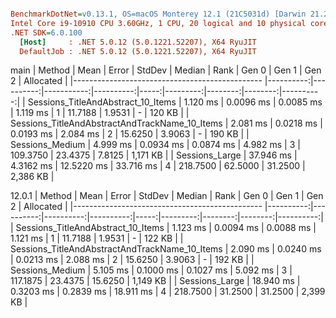 ``` ini

BenchmarkDotNet=v0.13.1, OS=macOS Monterey 12.1 (21C5031d) [Darwin 21.2.0]
Intel Core i9-10910 CPU 3.60GHz, 1 CPU, 20 logical and 10 physical cores
.NET SDK=6.0.100
  [Host]     : .NET 5.0.12 (5.0.1221.52207), X64 RyuJIT
  DefaultJob : .NET 5.0.12 (5.0.1221.52207), X64 RyuJIT


```
main
|                                         Method |      Mean |     Error |     StdDev |    Median | Rank |    Gen 0 |   Gen 1 |   Gen 2 | Allocated |
|----------------------------------------------- |----------:|----------:|-----------:|----------:|-----:|---------:|--------:|--------:|----------:|
|             Sessions_TitleAndAbstract_10_Items |  1.120 ms | 0.0096 ms |  0.0085 ms |  1.119 ms |    1 |  11.7188 |  1.9531 |       - |    120 KB |
| Sessions_TitleAndAbstractAndTrackName_10_Items |  2.081 ms | 0.0218 ms |  0.0193 ms |  2.084 ms |    2 |  15.6250 |  3.9063 |       - |    190 KB |
|                                Sessions_Medium |  4.999 ms | 0.0934 ms |  0.0874 ms |  4.982 ms |    3 | 109.3750 | 23.4375 |  7.8125 |  1,171 KB |
|                                 Sessions_Large | 37.946 ms | 4.3162 ms | 12.5220 ms | 33.716 ms |    4 | 218.7500 | 62.5000 | 31.2500 |  2,386 KB |

12.0.1
|                                         Method |      Mean |     Error |    StdDev |    Median | Rank |    Gen 0 |   Gen 1 |   Gen 2 | Allocated |
|----------------------------------------------- |----------:|----------:|----------:|----------:|-----:|---------:|--------:|--------:|----------:|
|             Sessions_TitleAndAbstract_10_Items |  1.123 ms | 0.0094 ms | 0.0088 ms |  1.121 ms |    1 |  11.7188 |  1.9531 |       - |    122 KB |
| Sessions_TitleAndAbstractAndTrackName_10_Items |  2.090 ms | 0.0240 ms | 0.0213 ms |  2.088 ms |    2 |  15.6250 |  3.9063 |       - |    192 KB |
|                                Sessions_Medium |  5.105 ms | 0.1000 ms | 0.1027 ms |  5.092 ms |    3 | 117.1875 | 23.4375 | 15.6250 |  1,149 KB |
|                                 Sessions_Large | 18.940 ms | 0.3203 ms | 0.2839 ms | 18.911 ms |    4 | 218.7500 | 31.2500 | 31.2500 |  2,399 KB |